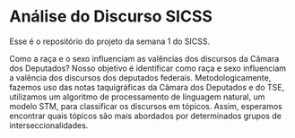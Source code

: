 # Análise do Discurso SICSS
Esse é o repositório do projeto da semana 1 do SICSS. 

Como a raça e o sexo influenciam as valências dos discursos da Câmara dos Deputados? Nosso objetivo é identificar como raça e sexo influenciam a valência dos discursos dos deputados federais. Metodologicamente, fazemos uso das notas taquigráficas da Câmara dos Deputados e do TSE, utilizamos um algoritmo de processamento de linguagem natural, um modelo STM, para classificar os discursos em tópicos. Assim, esperamos encontrar quais tópicos são mais abordados por determinados grupos de interseccionalidades. 
